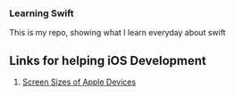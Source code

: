 ### Learning Swift
This is my repo, showing what I learn everyday about swift 

## Links for helping iOS Development

1. [Screen Sizes of Apple Devices](https://www.screensizes.app)
